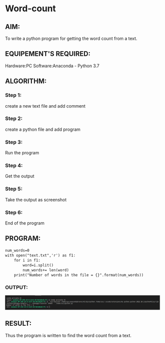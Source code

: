 # Word-count
## AIM:
To write a python program for getting the word count from a text.
## EQUIPEMENT'S REQUIRED: 
Hardware:PC
Software:Anaconda - Python 3.7
## ALGORITHM: 
### Step 1:
create a new text file and add comment

### Step 2: 
create a python file and add program
### Step 3: 
Run the program 
### Step 4:  
Get the output 
### Step 5: 
Take the output as screenshot
### Step 6: 
End of the program
## PROGRAM:
```
num_words=0
with open("text.txt",'r') as f1:
    for i in f1:
        word=i.split()
        num_words+= len(word)
    print("Number of words in the file = {}".format(num_words)) 
```
### OUTPUT:
![](wc.png)


## RESULT:
Thus the program is written to find the word count from a text.
